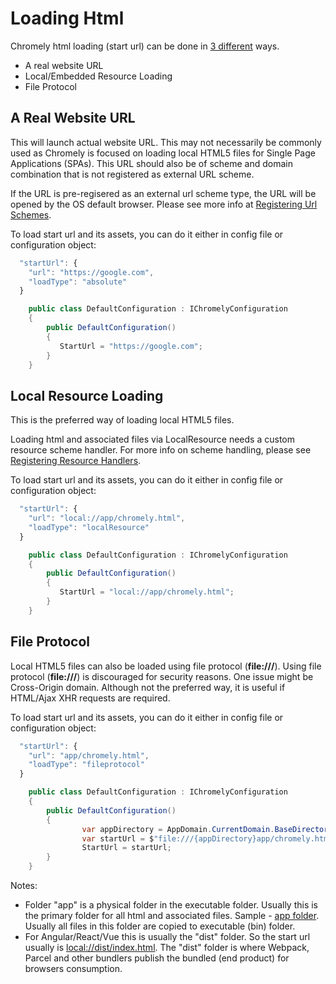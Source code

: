 
# Loading Html

Chromely html loading (start url) can be done in [3 different](https://github.com/chromelyapps/Chromely/blob/5086087dfc03d27cbd84699359cd4891024cfcd1/src/Chromely.Core/Helpers/ConfigKeys.cs#L3) ways.

- A real website URL
- Local/Embedded Resource Loading
- File Protocol

## A Real Website URL

This will launch actual website URL. This may not necessarily be commonly used as Chromely is focused on loading local HTML5 files for Single Page Applications (SPAs). This URL should also be of scheme and domain combination that is not registered as external URL scheme. 

If the URL is pre-regisered as an external url scheme type, the URL will be opened by the OS default browser. Please see more info at [Registering Url Schemes](https://github.com/chromelyapps/Chromely/blob/master/Documents/registering_url_schemes.md).

To load start url and its assets, you can do it either in config file or configuration object:

````javascript
  "startUrl": {
    "url": "https://google.com",
    "loadType": "absolute"
  }
````

````csharp
    public class DefaultConfiguration : IChromelyConfiguration
    {
        public DefaultConfiguration()
        {
           StartUrl = "https://google.com";
        }
    }
````

## Local Resource Loading

This is the preferred way of loading local HTML5 files. 

Loading html and associated files via LocalResource needs a custom resource scheme handler. For more info on scheme handling, please see [Registering Resource Handlers](https://github.com/chromelyapps/Chromely/blob/master/Documents/registering_resource_handlers.md).

To load start url and its assets, you can do it either in config file or configuration object:

````javascript
  "startUrl": {
    "url": "local://app/chromely.html",
    "loadType": "localResource"
  }
````

````csharp
    public class DefaultConfiguration : IChromelyConfiguration
    {
        public DefaultConfiguration()
        {
           StartUrl = "local://app/chromely.html";
        }
    }

````

## File Protocol

Local HTML5 files can also be loaded using file protocol (**file:///**). Using file protocol (**file:///**) is discouraged for security reasons. One issue might be Cross-Origin domain. Although not the preferred way, it is useful if HTML/Ajax XHR requests are required. 

To load start url and its assets, you can do it either in config file or configuration object:

````javascript
  "startUrl": {
    "url": "app/chromely.html",
    "loadType": "fileprotocol"
  }
````

````csharp
    public class DefaultConfiguration : IChromelyConfiguration
    {
        public DefaultConfiguration()
        {
			    var appDirectory = AppDomain.CurrentDomain.BaseDirectory;
			    var startUrl = $"file:///{appDirectory}app/chromely.html";
			    StartUrl = startUrl;
        }
    }

````

Notes:
- Folder "app" is a physical folder in the executable folder. Usually this is the primary folder for all html and associated files. Sample - [app folder](https://github.com/chromelyapps/demo-projects/tree/master/regular-chromely/CrossPlatDemo/app). Usually all files in this folder are copied to executable (bin) folder.
- For Angular/React/Vue this is usually the "dist" folder. So the start url usually is [local://dist/index.html](https://github.com/chromelyapps/demo-projects/blob/98732be68154623dd9d7977cf6cbe29e2eed82a0/angular-react-vue/ChromelyAngular/chromelyconfig.json#L4). The "dist" folder is where Webpack, Parcel and other bundlers publish the bundled (end product) for browsers consumption.